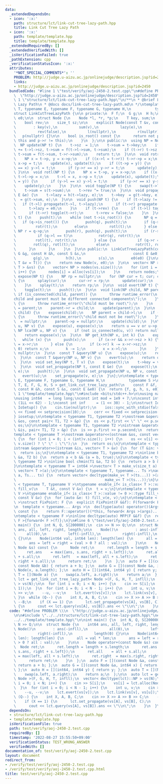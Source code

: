 ```yaml
---
data:
  _extendedDependsOn:
  - icon: ':x:'
    path: structure/lct/link-cut-tree-lazy-path.hpp
    title: Link Cut Tree Lazy Path
  - icon: ':x:'
    path: template/template.hpp
    title: template/template.hpp
  _extendedRequiredBy: []
  _extendedVerifiedWith: []
  _isVerificationFailed: true
  _pathExtension: cpp
  _verificationStatusIcon: ':x:'
  attributes:
    '*NOT_SPECIAL_COMMENTS*': ''
    PROBLEM: http://judge.u-aizu.ac.jp/onlinejudge/description.jsp?id=2450
    links:
    - http://judge.u-aizu.ac.jp/onlinejudge/description.jsp?id=2450
  bundledCode: "#line 1 \"test/verify/aoj-2450-2.test.cpp\"\n#define PROBLEM \\\n\
    \  \"http://judge.u-aizu.ac.jp/onlinejudge/description.jsp?id=2450\"\n\n#line\
    \ 1 \"structure/lct/link-cut-tree-lazy-path.hpp\"\n/**\n * @brief Link Cut Tree\
    \ Lazy Path\n * @docs docs/link-cut-tree-lazy-path.md\n */\ntemplate < typename\
    \ T, typename E, typename F, typename G, typename H,\n           typename S >\n\
    struct LinkCutTreeLazyPath {\n\n private:\n  F f;\n  G g;\n  H h;\n  S s;\n  E\
    \ e0;\n\n  struct Node {\n    Node *l, *r, *p;\n    T key, sum;\n    E lazy;\n\
    \    bool rev;\n    size_t sz;\n\n    explicit Node(const T &v, const E &e)\n\
    \        : key(v),\n          sum(v),\n          lazy(e),\n          sz(1),\n\
    \          rev(false),\n          l(nullptr),\n          r(nullptr),\n       \
    \   p(nullptr) {}\n\n    bool is_root() const {\n      return not p or (p->l !=\
    \ this and p->r != this);\n    }\n  };\n\n public:\n  using NP = Node *;\n\n private:\n\
    \  NP update(NP t) {\n    t->sz  = 1;\n    t->sum = t->key;\n    if (t->l) t->sz\
    \ += t->l->sz, t->sum = f(t->l->sum, t->sum);\n    if (t->r) t->sz += t->r->sz,\
    \ t->sum = f(t->sum, t->r->sum);\n    return t;\n  }\n\n  void rotr(NP t) {\n\
    \    NP x = t->p, y = x->p;\n    if ((x->l = t->r)) t->r->p = x;\n    t->r = x,\
    \ x->p = t;\n    update(x), update(t);\n    if ((t->p = y)) {\n      if (y->l\
    \ == x) y->l = t;\n      if (y->r == x) y->r = t;\n      update(y);\n    }\n \
    \ }\n\n  void rotl(NP t) {\n    NP x = t->p, y = x->p;\n    if ((x->r = t->l))\
    \ t->l->p = x;\n    t->l = x, x->p = t;\n    update(x), update(t);\n    if ((t->p\
    \ = y)) {\n      if (y->l == x) y->l = t;\n      if (y->r == x) y->r = t;\n  \
    \    update(y);\n    }\n  }\n\n  void toggle(NP t) {\n    swap(t->l, t->r);\n\
    \    t->sum = s(t->sum);\n    t->rev ^= true;\n  }\n\n  void propagate(NP t, const\
    \ E &e) {\n    t->lazy = h(t->lazy, e);\n    t->key  = g(t->key, e);\n    t->sum\
    \  = g(t->sum, e);\n  }\n\n  void push(NP t) {\n    if (t->lazy != e0) {\n   \
    \   if (t->l) propagate(t->l, t->lazy);\n      if (t->r) propagate(t->r, t->lazy);\n\
    \      t->lazy = e0;\n    }\n    if (t->rev) {\n      if (t->l) toggle(t->l);\n\
    \      if (t->r) toggle(t->r);\n      t->rev = false;\n    }\n  }\n\n  void splay(NP\
    \ t) {\n    push(t);\n    while (not t->is_root()) {\n      NP q = t->p;\n   \
    \   if (q->is_root()) {\n        push(q), push(t);\n        if (q->l == t)\n \
    \         rotr(t);\n        else\n          rotl(t);\n      } else {\n       \
    \ NP r = q->p;\n        push(r), push(q), push(t);\n        if (r->l == q) {\n\
    \          if (q->l == t)\n            rotr(q), rotr(t);\n          else\n   \
    \         rotl(t), rotr(t);\n        } else {\n          if (q->r == t)\n    \
    \        rotl(q), rotl(t);\n          else\n            rotr(t), rotl(t);\n  \
    \      }\n      }\n    }\n  }\n\n public:\n  LinkCutTreeLazyPath(const F &f, const\
    \ G &g, const H &h, const S &s,\n                      const E &e0)\n      : f(f),\n\
    \        g(g),\n        h(h),\n        s(s),\n        e0(e0) {}\n\n  NP alloc(const\
    \ T &v = T()) {\n    return new Node(v, e0);\n  }\n\n  vector< NP > build(vector<\
    \ T > &vs) {\n    vector< NP > nodes(vs.size());\n    for (int i = 0; i < (int)vs.size();\
    \ i++) {\n      nodes[i] = alloc(vs[i]);\n    }\n    return nodes;\n  }\n\n  NP\
    \ expose(NP t) {\n    NP rp = nullptr;\n    for (NP cur = t; cur; cur = cur->p)\
    \ {\n      splay(cur);\n      cur->r = rp;\n      update(cur);\n      rp = cur;\n\
    \    }\n    splay(t);\n    return rp;\n  }\n\n  void evert(NP t) {\n    expose(t);\n\
    \    toggle(t);\n    push(t);\n  }\n\n  void link(NP child, NP parent) {\n   \
    \ if (is_connected(child, parent)) {\n      throw runtime_error(\n          \"\
    child and parent must be different connected components\");\n    }\n    if (child->l)\
    \ {\n      throw runtime_error(\"child must be root\");\n    }\n    child->p \
    \ = parent;\n    parent->r = child;\n    update(parent);\n  }\n\n  void cut(NP\
    \ child) {\n    expose(child);\n    NP parent = child->l;\n    if (not parent)\
    \ {\n      throw runtime_error(\"child must not be root\");\n    }\n    child->l\
    \  = nullptr;\n    parent->p = nullptr;\n    update(child);\n  }\n\n  bool is_connected(NP\
    \ u, NP v) {\n    expose(u), expose(v);\n    return u == v or u->p;\n  }\n\n \
    \ NP lca(NP u, NP v) {\n    if (not is_connected(u, v)) return nullptr;\n    expose(u);\n\
    \    return expose(v);\n  }\n\n  NP get_kth(NP x, int k) {\n    expose(x);\n \
    \   while (x) {\n      push(x);\n      if (x->r && x->r->sz > k) {\n        x\
    \ = x->r;\n      } else {\n        if (x->r) k -= x->r->sz;\n        if (k ==\
    \ 0) return x;\n        k -= 1;\n        x = x->l;\n      }\n    }\n    return\
    \ nullptr;\n  }\n\n  const T &query(NP u) {\n    expose(u);\n    return u->sum;\n\
    \  }\n\n  const T &query(NP u, NP v) {\n    evert(u);\n    return query(v);\n\
    \  }\n\n  void set_key(NP t, T v) {\n    expose(t);\n    t->key = v;\n    update(t);\n\
    \  }\n\n  void set_propagate(NP t, const E &e) {\n    expose(t);\n    propagate(t,\
    \ e);\n    push(t);\n  }\n\n  void set_propagate(NP u, NP v, const E &e) {\n \
    \   evert(u);\n    set_propagate(v, e);\n  }\n};\n\ntemplate < typename T, typename\
    \ E, typename F, typename G, typename H,\n           typename S >\nLinkCutTreeLazyPath<\
    \ T, E, F, G, H, S > get_link_cut_tree_lazy_path(\n    const F &f, const G &g,\
    \ const H &h, const S &s, const E &e0) {\n  return {f, g, h, s, e0};\n}\n#line\
    \ 1 \"template/template.hpp\"\n#include <bits/stdc++.h>\n\nusing namespace std;\n\
    \nusing int64   = long long;\nconst int mod = 1e9 + 7;\n\nconst int64 infll =\
    \ (1LL << 62) - 1;\nconst int inf     = (1 << 30) - 1;\n\nstruct IoSetup {\n \
    \ IoSetup() {\n    cin.tie(nullptr);\n    ios::sync_with_stdio(false);\n    cout\
    \ << fixed << setprecision(10);\n    cerr << fixed << setprecision(10);\n  }\n\
    } iosetup;\n\ntemplate < typename T1, typename T2 >\nostream &operator<<(ostream\
    \ &os, const pair< T1, T2 > &p) {\n  os << p.first << \" \" << p.second;\n  return\
    \ os;\n}\n\ntemplate < typename T1, typename T2 >\nistream &operator>>(istream\
    \ &is, pair< T1, T2 > &p) {\n  is >> p.first >> p.second;\n  return is;\n}\n\n\
    template < typename T >\nostream &operator<<(ostream &os, const vector< T > &v)\
    \ {\n  for (int i = 0; i < (int)v.size(); i++) {\n    os << v[i] << (i + 1 !=\
    \ v.size() ? \" \" : \"\");\n  }\n  return os;\n}\n\ntemplate < typename T >\n\
    istream &operator>>(istream &is, vector< T > &v) {\n  for (T &in: v) is >> in;\n\
    \  return is;\n}\n\ntemplate < typename T1, typename T2 >\ninline bool chmax(T1\
    \ &a, T2 b) {\n  return a < b && (a = b, true);\n}\n\ntemplate < typename T1,\
    \ typename T2 >\ninline bool chmin(T1 &a, T2 b) {\n  return a > b && (a = b, true);\n\
    }\n\ntemplate < typename T = int64 >\nvector< T > make_v(size_t a) {\n  return\
    \ vector< T >(a);\n}\n\ntemplate < typename T, typename... Ts >\nauto make_v(size_t\
    \ a, Ts... ts) {\n  return vector< decltype(make_v< T >(ts...)) >(a,\n       \
    \                                         make_v< T >(ts...));\n}\n\ntemplate\
    \ < typename T, typename V >\ntypename enable_if< is_class< T >::value == 0 >::type\
    \ fill_v(\n    T &t, const V &v) {\n  t = v;\n}\n\ntemplate < typename T, typename\
    \ V >\ntypename enable_if< is_class< T >::value != 0 >::type fill_v(\n    T &t,\
    \ const V &v) {\n  for (auto &e: t) fill_v(e, v);\n}\n\ntemplate < typename F\
    \ >\nstruct FixPoint: F {\n  explicit FixPoint(F &&f): F(forward< F >(f)) {}\n\
    \n  template < typename... Args >\n  decltype(auto) operator()(Args &&...args)\
    \ const {\n    return F::operator()(*this, forward< Args >(args)...);\n  }\n};\n\
    \ntemplate < typename F >\ninline decltype(auto) MFP(F &&f) {\n  return FixPoint<\
    \ F >{forward< F >(f)};\n}\n#line 6 \"test/verify/aoj-2450-2.test.cpp\"\n\nint\
    \ main() {\n  int N, Q, S[200000];\n  cin >> N >> Q;\n\n  struct Node {\n    int64\
    \ ans, all, left, right, length;\n\n    Node()\n        : ans(-infll),\n     \
    \     all(0),\n          left(-infll),\n          right(-infll),\n          length(0)\
    \ {}\n\n    Node(int64 val, int64 len): length(len) {\n      all = val * len;\n\
    \      ans = left = right = (val > 0 ? all : val);\n    }\n\n    Node operator+(const\
    \ Node &s) const {\n      Node ret;\n      ret.length = length + s.length;\n \
    \     ret.ans    = max({ans, s.ans, right + s.left});\n      ret.all    = all\
    \ + s.all;\n      ret.left   = max(left, all + s.left);\n      ret.right  = max(s.right,\
    \ right + s.all);\n      return ret;\n    }\n  };\n  auto F = [](const Node &a,\
    \ const Node &b) { return a + b; };\n  auto G = [](const Node &a, int64 x) { return\
    \ Node(x, a.length); };\n  auto H = [](int64, int64 y) { return y; };\n  auto\
    \ T = [](Node a) {\n    swap(a.left, a.right);\n    return a;\n  };\n\n  auto\
    \ lct = get_link_cut_tree_lazy_path< Node >(F, G, H, T, infll);\n  vector< decltype(lct)::NP\
    \ > vs(N);\n\n  for (int i = 0; i < N; i++) {\n    cin >> S[i];\n    vs[i] = lct.alloc(Node(S[i],\
    \ 1));\n  }\n  for (int i = 0; i < N - 1; i++) {\n    int u, v;\n    cin >> u\
    \ >> v;\n    --u, --v;\n    lct.evert(vs[v]);\n    lct.link(vs[v], vs[u]);\n \
    \ }\n  while (Q--) {\n    int X, A, B, C;\n    cin >> X >> A >> B >> C;\n    --A,\
    \ --B;\n    if (X == 1) {\n      lct.set_propagate(vs[A], vs[B], C);\n    } else\
    \ {\n      cout << lct.query(vs[A], vs[B]).ans << \"\\n\";\n    }\n  }\n}\n"
  code: "#define PROBLEM \\\n  \"http://judge.u-aizu.ac.jp/onlinejudge/description.jsp?id=2450\"\
    \n\n#include \"../../structure/lct/link-cut-tree-lazy-path.hpp\"\n#include \"\
    ../../template/template.hpp\"\n\nint main() {\n  int N, Q, S[200000];\n  cin >>\
    \ N >> Q;\n\n  struct Node {\n    int64 ans, all, left, right, length;\n\n   \
    \ Node()\n        : ans(-infll),\n          all(0),\n          left(-infll),\n\
    \          right(-infll),\n          length(0) {}\n\n    Node(int64 val, int64\
    \ len): length(len) {\n      all = val * len;\n      ans = left = right = (val\
    \ > 0 ? all : val);\n    }\n\n    Node operator+(const Node &s) const {\n    \
    \  Node ret;\n      ret.length = length + s.length;\n      ret.ans    = max({ans,\
    \ s.ans, right + s.left});\n      ret.all    = all + s.all;\n      ret.left  \
    \ = max(left, all + s.left);\n      ret.right  = max(s.right, right + s.all);\n\
    \      return ret;\n    }\n  };\n  auto F = [](const Node &a, const Node &b) {\
    \ return a + b; };\n  auto G = [](const Node &a, int64 x) { return Node(x, a.length);\
    \ };\n  auto H = [](int64, int64 y) { return y; };\n  auto T = [](Node a) {\n\
    \    swap(a.left, a.right);\n    return a;\n  };\n\n  auto lct = get_link_cut_tree_lazy_path<\
    \ Node >(F, G, H, T, infll);\n  vector< decltype(lct)::NP > vs(N);\n\n  for (int\
    \ i = 0; i < N; i++) {\n    cin >> S[i];\n    vs[i] = lct.alloc(Node(S[i], 1));\n\
    \  }\n  for (int i = 0; i < N - 1; i++) {\n    int u, v;\n    cin >> u >> v;\n\
    \    --u, --v;\n    lct.evert(vs[v]);\n    lct.link(vs[v], vs[u]);\n  }\n  while\
    \ (Q--) {\n    int X, A, B, C;\n    cin >> X >> A >> B >> C;\n    --A, --B;\n\
    \    if (X == 1) {\n      lct.set_propagate(vs[A], vs[B], C);\n    } else {\n\
    \      cout << lct.query(vs[A], vs[B]).ans << \"\\n\";\n    }\n  }\n}\n"
  dependsOn:
  - structure/lct/link-cut-tree-lazy-path.hpp
  - template/template.hpp
  isVerificationFile: true
  path: test/verify/aoj-2450-2.test.cpp
  requiredBy: []
  timestamp: '2022-08-27 15:55:50+09:00'
  verificationStatus: TEST_WRONG_ANSWER
  verifiedWith: []
documentation_of: test/verify/aoj-2450-2.test.cpp
layout: document
redirect_from:
- /verify/test/verify/aoj-2450-2.test.cpp
- /verify/test/verify/aoj-2450-2.test.cpp.html
title: test/verify/aoj-2450-2.test.cpp
---
```

